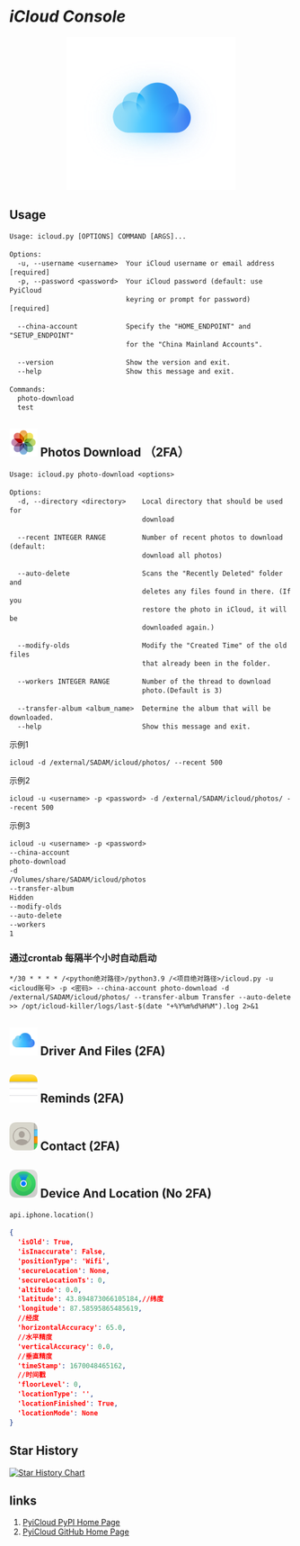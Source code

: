 # <cite>iCloud Console</cite> 
<p align="center">
    <img width="300" src="assets/41166dada6559cb93c7a4ff0ea681e52.png">
</p>

## Usage
```shell
Usage: icloud.py [OPTIONS] COMMAND [ARGS]...

Options:
  -u, --username <username>  Your iCloud username or email address  [required]
  -p, --password <password>  Your iCloud password (default: use PyiCloud
                             keyring or prompt for password)  [required]

  --china-account            Specify the "HOME_ENDPOINT" and "SETUP_ENDPOINT"
                             for the "China Mainland Accounts".

  --version                  Show the version and exit.
  --help                     Show this message and exit.

Commands:
  photo-download
  test

```
## <img width="50" src="assets/1c11f0fa22d4e93f8dc179b8ff84791d.png"> Photos Download （2FA）
```shell
Usage: icloud.py photo-download <options>

Options:
  -d, --directory <directory>    Local directory that should be used for
                                 download

  --recent INTEGER RANGE         Number of recent photos to download (default:
                                 download all photos)

  --auto-delete                  Scans the "Recently Deleted" folder and
                                 deletes any files found in there. (If you
                                 restore the photo in iCloud, it will be
                                 downloaded again.)

  --modify-olds                  Modify the "Created Time" of the old files
                                 that already been in the folder.

  --workers INTEGER RANGE        Number of the thread to download
                                 photo.(Default is 3)

  --transfer-album <album_name>  Determine the album that will be downloaded.
  --help                         Show this message and exit.
```
示例1
```shell
icloud -d /external/SADAM/icloud/photos/ --recent 500
```
示例2
```shell
icloud -u <username> -p <password> -d /external/SADAM/icloud/photos/ --recent 500
```
示例3
```shell
icloud -u <username> -p <password>
--china-account
photo-download
-d
/Volumes/share/SADAM/icloud/photos
--transfer-album
Hidden
--modify-olds
--auto-delete
--workers
1
```
### 通过crontab 每隔半个小时自动启动
```shell
*/30 * * * * /<python绝对路径>/python3.9 /<项目绝对路径>/icloud.py -u <icloud账号> -p <密码> --china-account photo-download -d /external/SADAM/icloud/photos/ --transfer-album Transfer --auto-delete >> /opt/icloud-killer/logs/last-$(date "+%Y%m%d%H%M").log 2>&1
```

## <img width="50" src="assets/dccb81ba3f0f63e9a50c162007f59c4a.png"> Driver And Files (2FA)



## <img width="50" src="assets/ddc3380f93d44a376c586796bb7c16a7.png"> Reminds (2FA)

## <img width="50" src="assets/4b1d90456b68a8d4d4b91adb39e60b70.png"> Contact (2FA)



## <img width="50" src="docs/statics/location.png"> Device And Location (No 2FA)


```python
api.iphone.location()
```

```json
{
  'isOld': True,
  'isInaccurate': False,
  'positionType': 'Wifi',
  'secureLocation': None,
  'secureLocationTs': 0,
  'altitude': 0.0,
  'latitude': 43.894873066105184,//纬度
  'longitude': 87.58595865485619,
  //经度
  'horizontalAccuracy': 65.0,
  //水平精度
  'verticalAccuracy': 0.0,
  //垂直精度
  'timeStamp': 1670048465162,
  //时间戳
  'floorLevel': 0,
  'locationType': '',
  'locationFinished': True,
  'locationMode': None
}
```
## Star History

<a href="https://star-history.com/#haoke98/icloud-killer&Date">
  <picture>
    <source media="(prefers-color-scheme: dark)" srcset="https://api.star-history.com/svg?repos=haoke98/icloud-killer&type=Date&theme=dark" />
    <source media="(prefers-color-scheme: light)" srcset="https://api.star-history.com/svg?repos=haoke98/icloud-killer&type=Date" />
    <img alt="Star History Chart" src="https://api.star-history.com/svg?repos=haoke98/icloud-killer&type=Date" />
  </picture>
</a>

## links

1. [PyiCloud PyPI Home Page](https://pypi.org/project/pyicloud/)
2. [PyiCloud GitHub Home Page](https://pypi.org/project/pyicloud/) 
